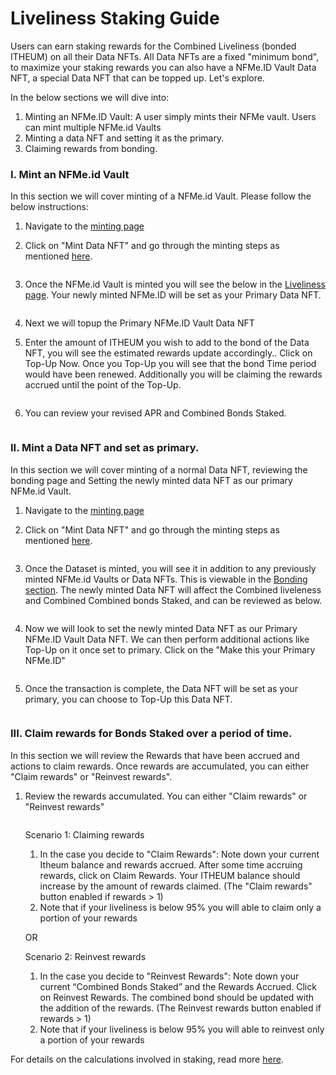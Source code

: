 # Liveliness Staking Guide

Users can earn staking rewards for the Combined Liveliness (bonded ITHEUM) on all their Data NFTs. All Data NFTs are a fixed "minimum bond", to maximize your staking rewards you can also have a NFMe.ID Vault Data NFT, a special Data NFT that can be topped up. Let's explore.

In the below sections we will dive into:&#x20;

1. Minting an NFMe.ID Vault: A user simply mints their NFMe vault. Users can mint multiple NFMe.id Vaults
2. Minting a data NFT and setting it as the primary.
3. Claiming rewards from bonding.

### I. Mint an NFMe.id Vault

In this section we will cover minting of a NFMe.id Vault. Please follow the below instructions:

1. Navigate to the [minting page](https://datadex.itheum.io/mintdata)
2.  Click on "Mint Data NFT" and go through the minting steps as mentioned [here](../data-dex/minting-a-data-nft/).&#x20;

    <figure><img src="../../.gitbook/assets/image (165).png" alt=""><figcaption></figcaption></figure>
3.  Once the NFMe.id Vault is minted you will see the below in the [Liveliness page](https://datadex.itheum.io/datanfts/wallet/bonding). Your newly minted NFMe.ID will be set as your Primary Data NFT.

    <figure><img src="../../.gitbook/assets/image (166).png" alt=""><figcaption></figcaption></figure>
4. Next we will topup the Primary NFMe.ID Vault Data NFT
5.  Enter the amount of ITHEUM you wish to add to the bond of the Data NFT, you will see the estimated rewards update accordingly.. Click on Top-Up Now. Once you Top-Up you will see that the bond Time period would have been renewed. Additionally you will be claiming the rewards accrued until the point of the Top-Up.

    <figure><img src="../../.gitbook/assets/image (167).png" alt=""><figcaption></figcaption></figure>
6.  You can review your revised APR and Combined Bonds Staked.

    <figure><img src="../../.gitbook/assets/image (169).png" alt=""><figcaption></figcaption></figure>

### II. Mint a Data NFT and set as primary.

In this section we will cover minting of  a normal Data NFT, reviewing the bonding page and Setting the newly minted data NFT as our primary NFMe.id Vault.

1. Navigate to the [minting page](https://test.datadex.itheum.io/mintdata)
2.  Click on "Mint Data NFT" and go through the minting steps as mentioned [here](../data-dex/minting-a-data-nft/).&#x20;

    <figure><img src="../../.gitbook/assets/image (170).png" alt=""><figcaption></figcaption></figure>
3.  Once the Dataset is minted, you will see it in addition to any previously minted NFMe.id Vaults or Data NFTs. This is viewable in the [Bonding section](https://datadex.itheum.io/datanfts/wallet/bonding). The newly minted Data NFT will affect the Combined liveleness and Combined Combined bonds Staked, and can be reviewed as below.

    <figure><img src="../../.gitbook/assets/image (172).png" alt=""><figcaption></figcaption></figure>
4.  &#x20;Now we will look to set the newly minted Data NFT as our Primary NFMe.ID Vault Data NFT. We can then perform additional actions like Top-Up on it once set to primary. Click on the "Make this your Primary NFMe.ID"

    <figure><img src="../../.gitbook/assets/image (175).png" alt=""><figcaption></figcaption></figure>
5.  &#x20;Once the transaction is complete, the Data NFT will be set as your primary, you can choose to Top-Up this Data NFT.

    <figure><img src="../../.gitbook/assets/image (177).png" alt=""><figcaption></figcaption></figure>

### III. Claim rewards for Bonds Staked over a period of time.

In this section we will review the Rewards that have been accrued and actions to claim rewards. Once rewards are accumulated, you can either "Claim rewards" or "Reinvest rewards".

1.  Review the rewards accumulated. You can either "Claim rewards" or "Reinvest rewards"

    <figure><img src="../../.gitbook/assets/image (178).png" alt=""><figcaption></figcaption></figure>

    Scenario 1: Claiming rewards

    1. In the case you decide to "Claim Rewards": Note down your current Itheum balance and rewards accrued. After some time  accruing rewards, click on Claim Rewards. Your ITHEUM balance should increase by the amount of rewards claimed. (The "Claim rewards" button enabled if rewards > 1)
    2. Note that if your liveliness is below 95% you will able to claim only a portion of your rewards

    OR

    Scenario 2: Reinvest rewards

    1. In the case you decide to "Reinvest Rewards":  Note down your current “Combined Bonds Staked” and the Rewards Accrued. Click on Reinvest Rewards. The combined bond should be updated with the addition of the rewards. (The Reinvest rewards button enabled if rewards > 1)
    2. Note that if your liveliness is below 95% you will able to reinvest only a portion of your rewards

For details on the calculations involved in staking, read more [here](../../protocol/itheum-life-liveliness-and-reputation-signalling/data-creator-staking.md).
